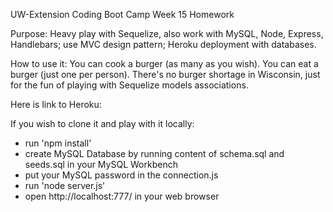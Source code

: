 UW-Extension Coding Boot Camp Week 15 Homework

Purpose: Heavy play with Sequelize, also work with MySQL, Node, Express, Handlebars; use MVC design pattern; Heroku deployment with databases.

How to use it: You can cook a burger (as many as you wish). You can eat a burger (just one per person). There's no burger shortage in Wisconsin, just for the fun of playing with Sequelize models associations.

Here is link to Heroku:


If you wish to clone it and play with it locally:

* run 'npm install'
* create MySQL Database by running content of schema.sql and seeds.sql in your MySQL Workbench
* put your MySQL password in the connection.js
* run 'node server.js'
* open http://localhost:777/ in your web browser